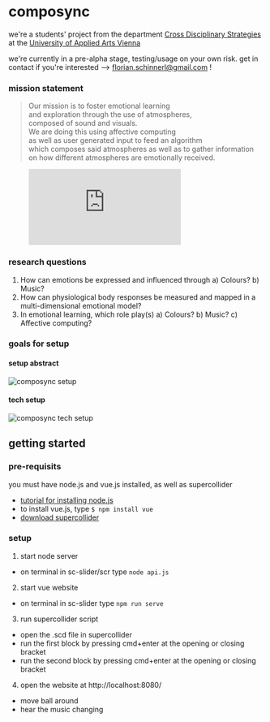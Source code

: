 # composync

we're a students' project from the department [Cross Disciplinary Strategies](https://cdslab.uni-ak.ac.at/) at the [University of Applied Arts Vienna](https://dieangewandte.at/en)

we're currently in a pre-alpha stage, testing/usage on your own risk. get in contact if you're interested --> [florian.schinnerl@gmail.com](mailto:florian.schinnerl@gmail.com) !



### mission statement
> Our mission is to foster emotional learning  
> and exploration through the use of atmospheres,  
> composed of sound and visuals.  
> We are doing this using affective computing  
> as well as user generated input to feed an algorithm  
> which composes said atmospheres as well as to gather information  
> on how different atmospheres are emotionally received.  

<!-- blank line -->
<figure class="video_container">
  <iframe src="https://drive.google.com/file/d/1qsGrb66ct0ONlUSFjWOeFnfcEFqe4Znt/view?usp=sharing" frameborder="0" allowfullscreen="true"> </iframe>
</figure>
<!-- blank line -->



### research questions
1) How can emotions be expressed and influenced through
 a) Colours?
 b) Music?
2) How can physiological body responses be measured and mapped in a multi-dimensional emotional model?
3) In emotional learning, which role play(s)
 a) Colours?
 b) Music?
 c) Affective computing?

### goals for setup
#### setup abstract
![composync setup](https://github.com/floschinnerl/composync/blob/main/composync-loop.gif)
#### tech setup
![composync tech setup](https://github.com/floschinnerl/composync/blob/main/tech-illustration.gif)
 

## getting started
### pre-requisits
you must have node.js and vue.js installed, as well as supercollider
- [tutorial for installing node.js](https://developer.mozilla.org/en-US/docs/Learn/Server-side/Express_Nodejs/development_environment#installing_node)
- to install vue.js, type ```$ npm install vue```
- [download supercollider](https://supercollider.github.io/download)

### setup
1) start node server
  - on terminal in sc-slider/scr type ```node api.js```
2) start vue website
  - on terminal in sc-slider type ```npm run serve```
3) run supercollider script
  - open the .scd file in supercollider
  - run the first block by pressing cmd+enter at the opening or closing bracket 
  - run the second block by pressing cmd+enter at the opening or closing bracket 
4) open the website at http://localhost:8080/
  - move ball around
  - hear the music changing

